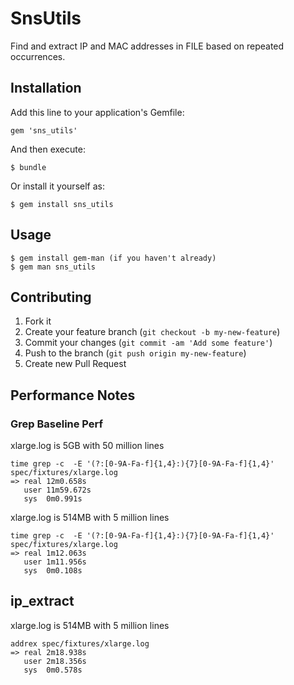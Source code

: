 # SnsUtils

Find and extract IP and MAC addresses in FILE based on repeated occurrences.

## Installation

Add this line to your application's Gemfile:

    gem 'sns_utils'

And then execute:

    $ bundle

Or install it yourself as:

    $ gem install sns_utils

## Usage
    $ gem install gem-man (if you haven't already)
    $ gem man sns_utils

## Contributing

1. Fork it
2. Create your feature branch (`git checkout -b my-new-feature`)
3. Commit your changes (`git commit -am 'Add some feature'`)
4. Push to the branch (`git push origin my-new-feature`)
5. Create new Pull Request


## Performance Notes

### Grep Baseline Perf

xlarge.log is 5GB with 50 million lines

    time grep -c  -E '(?:[0-9A-Fa-f]{1,4}:){7}[0-9A-Fa-f]{1,4}' spec/fixtures/xlarge.log
    => real 12m0.658s
       user 11m59.672s
       sys  0m0.991s


xlarge.log is 514MB with 5 million lines

    time grep -c  -E '(?:[0-9A-Fa-f]{1,4}:){7}[0-9A-Fa-f]{1,4}' spec/fixtures/xlarge.log
    => real 1m12.063s
       user 1m11.956s
       sys  0m0.108s

## ip_extract

xlarge.log is 514MB with 5 million lines

    addrex spec/fixtures/xlarge.log
    => real 2m18.938s
       user 2m18.356s
       sys  0m0.578s


